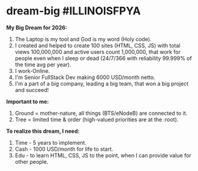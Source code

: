 # dream-big #ILLINOISFPYA
**My Big Dream for 2026:**
1) The Laptop is my tool and God is my word (Holy code).
2) I created and helped to create 100 sites (HTML, CSS, JS) with total views 100,000,000 and active users count 1,000,000, that work for people even when I sleep or dead (24/7/366 with reliability 99.999% of the time avg per year).
3) I work-Online.
4) I'm Senior FullStack Dev making 6000 USD/month netto.
5) I'm a part of a big company, leading a big team, that won a big project and succeed!

**Important to me:**
1. Ground = mother-nature, all things (BTS/eNodeB) are connected to it.
2. Tree = limited time & order (high-valued priorities are at the :root).

**To realize this dream, I need:**
1) Time - 5 years to implement.
2) Cash - 1000 USD/month for life to start.
3) Edu - to learn HTML, CSS, JS to the point, when I can provide value for other people.
